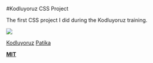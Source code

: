 #Kodluyoruz CSS Project

The first CSS project I did during the Kodluyoruz training.

![](https://s8.gifyu.com/images/project.gif)

[Kodluyoruz](https://www.kodluyoruz.org/)
[Patika](https://app.patika.dev/)

**[MIT](https://choosealicense.com/licenses/mit/)**

